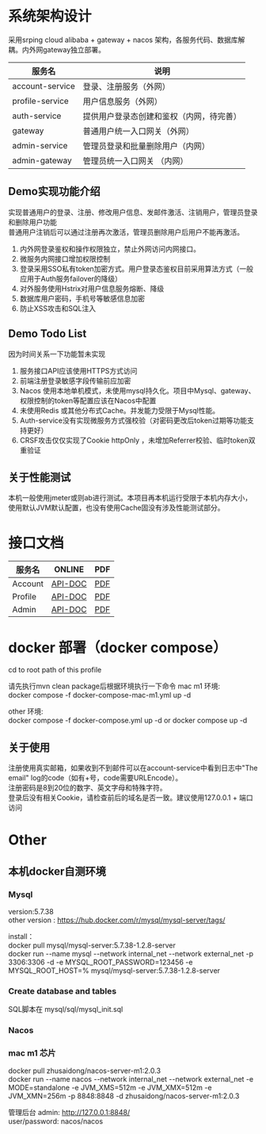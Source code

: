 # 系统架构设计

采用srping cloud alibaba + gateway + nacos 架构，各服务代码、数据库解耦。内外网gateway独立部署。  

| 服务名          | 说明                        |
| --------------- | --------------------------- |
| account-service | 登录、注册服务（外网）             |
| profile-service | 用户信息服务（外网）                |
| auth-service    | 提供用户登录态创建和鉴权（内网，待完善） |
| gateway    | 普通用户统一入口网关（外网） |
| admin-service    | 管理员登录和批量删除用户（内网） |__
| admin-gateway    | 管理员统一入口网关 （内网）|

## Demo实现功能介绍

实现普通用户的登录、注册、修改用户信息、发邮件激活、注销用户，管理员登录和删除用户功能  
普通用户注销后可以通过注册再次激活，管理员删除用户后用户不能再激活。
1. 内外网登录鉴权和操作权限独立，禁止外网访问内网接口。
2. 微服务内网接口增加权限控制
3. 登录采用SSO私有token加密方式。用户登录态鉴权目前采用算法方式（一般应用于Auth服务failover的降级）
4. 对外服务使用Hstrix对用户信息服务熔断、降级
5. 数据库用户密码，手机号等敏感信息加密
6. 防止XSS攻击和SQL注入

## Demo Todo List

因为时间关系一下功能暂未实现  
1. 服务接口API应该使用HTTPS方式访问  
2. 前端注册登录敏感字段传输前应加密
3. Nacos 使用本地单机模式，未使用mysql持久化。项目中Mysql、gateway、权限控制的token等配置应该在Nacos中配置
4. 未使用Redis 或其他分布式Cache。并发能力受限于Mysql性能。
5. Auth-service没有实现微服务方式强校验（对密码更改后token过期等功能支持更好）
6. CRSF攻击仅仅实现了Cookie httpOnly ，未增加Referrer校验、临时token双重验证

## 关于性能测试

本机一般使用jmeter或则ab进行测试。本项目再本机运行受限于本机内存大小，使用默认JVM默认配置，也没有使用Cache固没有涉及性能测试部分。 

# 接口文档

| 服务名  | ONLINE                                                       | PDF                                                          |
| ------- | ------------------------------------------------------------ | ------------------------------------------------------------ |
| Account | [API-DOC](https://github.com/ThomasLeet/spring-cloud-reglogin/blob/main/doc/Account%20REST%20API.md) | [PDF](https://github.com/ThomasLeet/spring-cloud-reglogin/blob/main/doc/Account%20REST%20API.pdf) |
| Profile | [API-DOC](https://github.com/ThomasLeet/spring-cloud-reglogin/blob/main/doc/Profile%20REST%20API.md) | [PDF](https://github.com/ThomasLeet/spring-cloud-reglogin/blob/main/doc/Profile%20REST%20API.pdf) |
| Admin   | [API-DOC](https://github.com/ThomasLeet/spring-cloud-reglogin/blob/main/doc/Admin%20REST%20API.md) | [PDF](https://github.com/ThomasLeet/spring-cloud-reglogin/blob/main/doc/Admin%20REST%20API.pdf) |


# docker 部署（docker compose）
cd to root path of this profile  

请先执行mvn clean package后根据环境执行一下命令
mac m1 环境:    
docker compose -f docker-compose-mac-m1.yml  up -d  

other 环境:  
docker compose -f docker-compose.yml up -d   or   docker compose up -d

## 关于使用

注册使用真实邮箱，如果收到不到邮件可以在account-service中看到日志中"The email" log的code（如有+号，code需要URLEncode）。  
注册密码是8到20位的数字、英文字母和特殊字符。  
登录后没有相关Cookie，请检查前后的域名是否一致。建议使用127.0.0.1 + 端口访问   

# Other

## 本机docker自测环境

### Mysql

version:5.7.38    
other version : https://hub.docker.com/r/mysql/mysql-server/tags/    

install：  
docker pull mysql/mysql-server:5.7.38-1.2.8-server  
docker run --name mysql  --network internal_net --network external_net -p 3306:3306 -d -e MYSQL_ROOT_PASSWORD=123456 -e MYSQL_ROOT_HOST=% mysql/mysql-server:5.7.38-1.2.8-server  

### Create database and tables
SQL脚本在 mysql/sql/mysql_init.sql

### Nacos

### mac m1 芯片

docker pull zhusaidong/nacos-server-m1:2.0.3  
docker run --name nacos --network internal_net --network external_net -e MODE=standalone -e JVM_XMS=512m -e JVM_XMX=512m -e JVM_XMN=256m -p 8848:8848 -d zhusaidong/nacos-server-m1:2.0.3  

管理后台
admin: http://127.0.0.1:8848/    
user/password: nacos/nacos   





